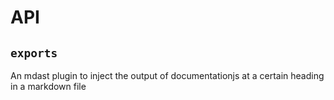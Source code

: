 # API

## `exports`

An mdast plugin to inject the output of documentationjs at a certain
heading in a markdown file
